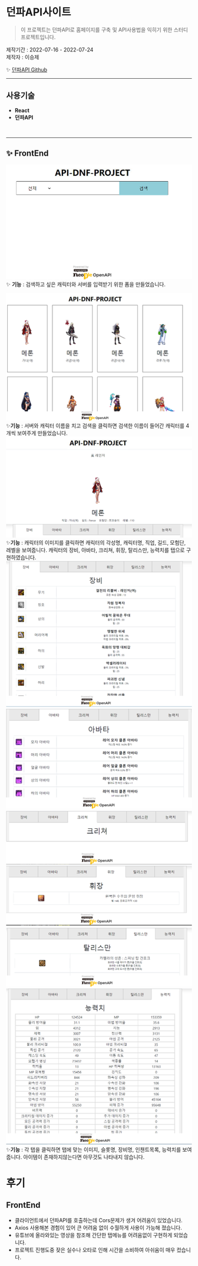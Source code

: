 # **던파API사이트**

> 이 프로젝트는 던파API로 홈페이지를 구축 및 API사용법을 익히기 위한 스터디 프로젝트입니다.

제작기간 : 2022-07-16 - 2022-07-24 
<br/>
제작자 : 이승제
<br/>


 ✨ [던파API Github](https://github.com/merororo2/DNF) 

---
## 사용기술
- **React**
- **던파API**
<br/>


---
## **✨** **FrontEnd**<br/>

![Untitled](./readImage/inputForm.png)<br/>
✨ **기능** : 검색하고 싶은 캐릭터와 서버를 입력받기 위한 폼을 만들었습니다.<br/>

![Untitled](./readImage/SearchChar.png)<br/>
✨**기능** : 서버와 캐릭터 이름을 치고 검색을 클릭하면 검색한 이름이 들어간 캐릭터를 4개씩 보여주게 만들었습니다.<br/>
![Untitled](./readImage/CharInfo.png)<br/>
✨**기능** : 캐릭터의 이미지를 클릭하면 캐릭터의 각성명, 캐릭터명, 직업, 길드, 모험단, 레벨을 보여줍니다. 캐릭터의 장비, 아바타, 크리쳐, 휘장, 탈리스만, 능력치를 탭으로 구현하였습니다.<br/>
![Untitled](./readImage/equipment.png)<br/>
![Untitled](./readImage/avatar.png)<br/>
![Untitled](./readImage/creature.png)<br/>
![Untitled](./readImage/flag.png)<br/>
![Untitled](./readImage/talisman.png)<br/>
![Untitled](./readImage/status.png)<br/>
✨**기능** : 각 탭을 클릭하면 탭에 맞는 이미지, 슬롯명, 장비명, 인챈트목록, 능력치를 보여줍니다. 아이템이 존재하지않는다면 아무것도 나타내지 않습니다.
<br/>

# **후기**

## **FrontEnd**
- 클라이언트에서 던파API를 호출하는데 Cors문제가 생겨 어려움이 있었습니다.
- Axios 사용해본 경험이 있어 큰 어려움 없이 수월하게 사용이 가능해 졌습니다.
- 유튜브에 올라와있는 영상을 참조해 간단한 탭메뉴를 어려움없이 구현하게 되었습니다.
- 프로젝트 진행도중 잦은 실수나 오타로 인해 시간을 소비하여 아쉬움이 매우 컸습니다. 
